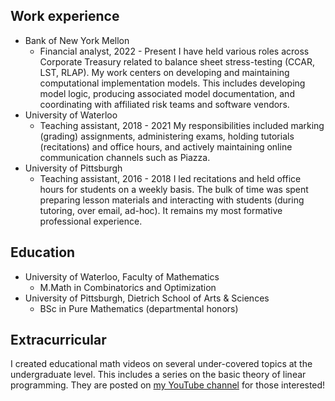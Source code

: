 ## Work experience
- Bank of New York Mellon
	- Financial analyst, 2022 - Present
		I have held various roles across Corporate Treasury related to balance sheet stress-testing (CCAR, LST, RLAP). My work centers on developing and maintaining computational implementation models. This includes developing model logic, producing associated model documentation, and coordinating with affiliated risk teams and software vendors.
- University of Waterloo
	- Teaching assistant, 2018 - 2021
		My responsibilities included marking (grading) assignments, administering exams, holding tutorials (recitations) and office hours,  and actively maintaining online communication channels such as Piazza.
- University of Pittsburgh
	- Teaching assistant, 2016 - 2018
		I led recitations and held office hours for students on a weekly basis. The bulk of time was spent preparing lesson materials and interacting with students (during tutoring, over email, ad-hoc). It remains my most formative professional experience.

## Education
- University of Waterloo, Faculty of Mathematics
	- M.Math in Combinatorics and Optimization
- University of Pittsburgh, Dietrich School of Arts & Sciences
	- BSc in Pure Mathematics (departmental honors)

## Extracurricular

I created educational math videos on several under-covered topics at the undergraduate level. This includes a series on the basic theory of linear programming. They are posted on [my YouTube channel](https://www.youtube.com/@mg9581) for those interested!
